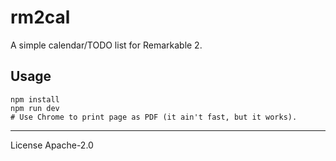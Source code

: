 # rm2cal

A simple calendar/TODO list for Remarkable 2.

## Usage

```
npm install
npm run dev
# Use Chrome to print page as PDF (it ain't fast, but it works).
```

--- 
License Apache-2.0
